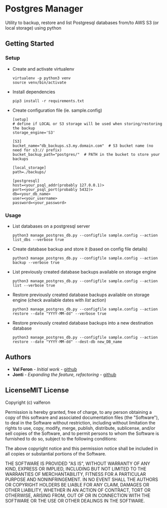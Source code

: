 # Postgres Manager

Utility to backup, restore and list Postgresql databases from/to AWS S3 (or local storage) using python

## Getting Started

### Setup

* Create and activate virtualenv

      virtualenv -p python3 venv
      source venv/bin/activate

* Install dependencies

      pip3 install -r requirements.txt

* Create configuration file (ie. sample.config)

      [setup]
      # define if LOCAL or S3 storage will be used when storing/restoring the backup
      storage_engine='S3'

      [S3]
      bucket_name="db_backups.s3.my.domain.com"  # S3 bucket name (no need for s3:// prefix)
      bucket_backup_path="postgres/"  # PATH in the bucket to store your backups

      [local_storage]
      path=./backups/

      [postgresql]
      host=<your_psql_addr(probably 127.0.0.1)>
      port=<your_psql_port(probably 5432)>
      db=<your_db_name>
      user=<your_username>
      password=<your_password>

### Usage

* List databases on a postgresql server

      python3 manage_postgres_db.py --configfile sample.config --action list_dbs --verbose true

* Create database backup and store it (based on config file details)

      python3 manage_postgres_db.py --configfile sample.config --action backup --verbose true

* List previously created database backups available on storage engine

      python3 manage_postgres_db.py --configfile sample.config --action list --verbose true

* Restore previously created database backups available on storage engine (check available dates with *list* action)

      python3 manage_postgres_db.py --configfile sample.config --action restore --date "YYYY-MM-dd" --verbose true

* Restore previously created database backups into a new destination database

      python3 manage_postgres_db.py --configfile sample.config --action restore --date "YYYY-MM-dd" --dest-db new_DB_name

## Authors

* **Val Feron** - *Initial work* - [github](https://github.com/valferon)
* **Jonti** - *Expanding the feature, refactoring* - [github](https://github.com/jonti09)

## LicenseMIT License

Copyright (c) valferon

Permission is hereby granted, free of charge, to any person obtaining a copy of this software and associated
documentation files (the "Software"), to deal in the Software without restriction, including without limitation the
rights to use, copy, modify, merge, publish, distribute, sublicense, and/or sell copies of the Software, and to permit
persons to whom the Software is furnished to do so, subject to the following conditions:

The above copyright notice and this permission notice shall be included in all copies or substantial portions of the
Software.

THE SOFTWARE IS PROVIDED "AS IS", WITHOUT WARRANTY OF ANY KIND, EXPRESS OR IMPLIED, INCLUDING BUT NOT LIMITED TO THE
WARRANTIES OF MERCHANTABILITY, FITNESS FOR A PARTICULAR PURPOSE AND NONINFRINGEMENT. IN NO EVENT SHALL THE AUTHORS OR
COPYRIGHT HOLDERS BE LIABLE FOR ANY CLAIM, DAMAGES OR OTHER LIABILITY, WHETHER IN AN ACTION OF CONTRACT, TORT OR
OTHERWISE, ARISING FROM, OUT OF OR IN CONNECTION WITH THE SOFTWARE OR THE USE OR OTHER DEALINGS IN THE SOFTWARE.